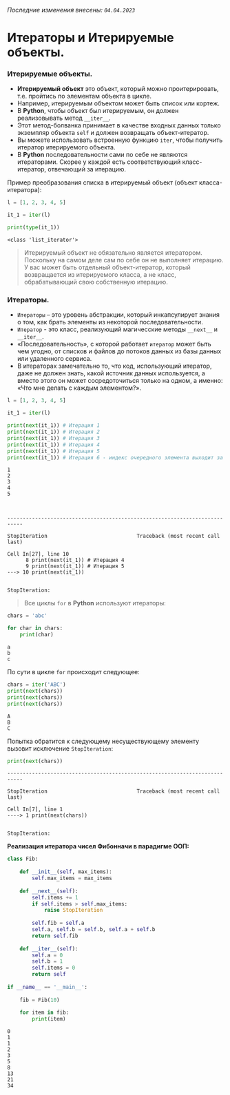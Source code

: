 *Последние изменения внесены: `04.04.2023`*



# Итераторы и Итерируемые объекты.

### Итерируемые объекты.

* **Итерируемый объект** это объект, который можно проитерировать, т.е. пройтись по элементам объекта в цикле. 
* Например, итерируемым объектом может быть список или кортеж. 
* В **Python**, чтобы объект был итерируемым, он должен реализовывать метод `__iter__`. 
* Этот метод-болванка принимает в качестве входных данных только экземпляр объекта `self` и должен возвращать объект-итератор. 
* Вы можете использовать встроенную функцию `iter`, чтобы получить итератор итерируемого объекта.
* В **Python** последовательности сами по себе не являются итераторами. Скорее у каждой есть соответствующий класс-итератор, отвечающий за итерацию. 

Пример преобразования списка в итерируемый объект (объект класса-итератора):


```python
l = [1, 2, 3, 4, 5]

it_1 = iter(l)

print(type(it_1))
```

    <class 'list_iterator'>
    

> Итерируемый объект не обязательно является итератором. Поскольку на самом деле сам по себе он не выполняет итерацию. У вас может быть отдельный объект-итератор, который возвращается из итерируемого класса, а не класс, обрабатывающий свою собственную итерацию.

### Итераторы.

* `Итераторы` – это уровень абстракции, который инкапсулирует знания о том, как брать элементы из некоторой последовательности. 
* `Итератор` - это класс, реализующий магичесские методы `__next__` и `__iter__`. 
* «Последовательность», с которой работает `итератор` может быть чем угодно, от списков и файлов до потоков данных из базы данных или удаленного сервиса. 
* В итераторах замечательно то, что код, использующий итератор, даже не должен знать, какой источник данных используется, а вместо этого он может сосредоточиться только на одном, а именно: «Что мне делать с каждым элементом?».


```python
l = [1, 2, 3, 4, 5]

it_1 = iter(l)

print(next(it_1)) # Итерация 1
print(next(it_1)) # Итерация 2
print(next(it_1)) # Итерация 3
print(next(it_1)) # Итерация 4
print(next(it_1)) # Итерация 5
print(next(it_1)) # Итерация 6 - индекс очередного элемента выходит за пределы списка, мы вызываем StopIteration 
```

    1
    2
    3
    4
    5
    


    ---------------------------------------------------------------------------

    StopIteration                             Traceback (most recent call last)

    Cell In[27], line 10
          8 print(next(it_1)) # Итерация 4
          9 print(next(it_1)) # Итерация 5
    ---> 10 print(next(it_1))
    

    StopIteration: 


> Все циклы `for` в **Python** используют итераторы:


```python
chars = 'abc'

for char in chars:
    print(char)
```

    a
    b
    c
    

По сути в цикле `for` происходит следующее:


```python
chars = iter('ABC')
print(next(chars))
print(next(chars))
print(next(chars))

```

    A
    B
    C
    

Попытка обратится к следующему несуществующему элементу вызовит исключение `StopIteration`:


```python
print(next(chars))
```


    ---------------------------------------------------------------------------

    StopIteration                             Traceback (most recent call last)

    Cell In[7], line 1
    ----> 1 print(next(chars))
    

    StopIteration: 


**Реализация итератора чисел Фибонначи в парадигме ООП:**


```python
class Fib:
    
    def __init__(self, max_items):
        self.max_items = max_items
        
    def __next__(self):
        self.items += 1
        if self.items > self.max_items:
            raise StopIteration
    
        self.fib = self.a
        self.a, self.b = self.b, self.a + self.b
        return self.fib
    
    def __iter__(self):
        self.a = 0
        self.b = 1
        self.items = 0
        return self
    
if __name__ == '__main__':
    
    fib = Fib(10)
    
    for item in fib:
        print(item)       
```

    0
    1
    1
    2
    3
    5
    8
    13
    21
    34
    



